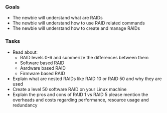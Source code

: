 ### Goals
- The newbie will understand what are RAIDs
- The newbie will understand how to use RAID related commands
- The newbie will understand how to create and manage RAIDs

### Tasks
- Read about:
  - RAID levels 0-6 and summerize the differences between them
  - Software based RAID
  - Aardware based RAID
  - Firmware based RAID 
- Explain what are nested RAIDs like RAID 10 or RAID 50 and why they are used
- Create a level 50 software RAID on your Linux machine
- Explain the pros and cons of RAID 1 vs RAID 5 please mention the overheads and costs regarding performance, resource usage and redundancy

